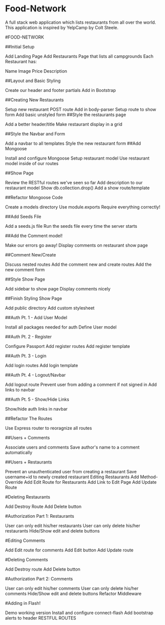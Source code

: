 # Food-Network
A full stack web application which lists restaurants from all over the world.
This application is inspired by YelpCamp by Colt Steele.


#FOOD-NETWORK

##Initial Setup

Add Landing Page
Add Restaurants Page that lists all campgrounds
Each Restaurant has:

Name
Image
Price
Description

##Layout and Basic Styling

Create our header and footer partials
Add in Bootstrap

##Creating New Restaurants

Setup new restaurant POST route
Add in body-parser
Setup route to show form
Add basic unstyled form
##Style the restaurants page

Add a better header/title
Make restaurant display in a grid

##Style the Navbar and Form

Add a navbar to all templates
Style the new  restaurant form
##Add Mongoose

Install and configure Mongoose
Setup  restaurant model
Use  restaurant model inside of our routes

##Show Page

Review the RESTful routes we've seen so far
Add description to our  restaurant model
Show db.collection.drop()
Add a show route/template

##Refactor Mongoose Code

Create a models directory
Use module.exports
Require everything correctly!

##Add Seeds File

Add a seeds.js file
Run the seeds file every time the server starts

##Add the Comment model!

Make our errors go away!
Display comments on  restaurant show page

##Comment New/Create

Discuss nested routes
Add the comment new and create routes
Add the new comment form

##Style Show Page

Add sidebar to show page
Display comments nicely

##Finish Styling Show Page

Add public directory
Add custom stylesheet

##Auth Pt. 1 - Add User Model

Install all packages needed for auth
Define User model

##Auth Pt. 2 - Register

Configure Passport
Add register routes
Add register template

##Auth Pt. 3 - Login

Add login routes
Add login template

##Auth Pt. 4 - Logout/Navbar

Add logout route
Prevent user from adding a comment if not signed in
Add links to navbar

##Auth Pt. 5 - Show/Hide Links

Show/hide auth links in navbar

##Refactor The Routes

Use Express router to reoragnize all routes

##Users + Comments

Associate users and comments
Save author's name to a comment automatically

##Users +  Restaurants

Prevent an unauthenticated user from creating a  restaurant
Save username+id to newly created  restaurant
Editing  Restaurants
Add Method-Override
Add Edit Route for Restaurants
Add Link to Edit Page
Add Update Route

#Deleting Restaurants

Add Destroy Route
Add Delete button

#Authorization Part 1: Restaurants

User can only edit his/her restaurants
User can only delete his/her restaurants
Hide/Show edit and delete buttons

#Editing Comments

Add Edit route for comments
Add Edit button
Add Update route

#Deleting Comments

Add Destroy route
Add Delete button

#Authorization Part 2: Comments

User can only edit his/her comments
User can only delete his/her comments
Hide/Show edit and delete buttons
Refactor Middleware

#Adding in Flash!

Demo working version
Install and configure connect-flash
Add bootstrap alerts to header
RESTFUL ROUTES
